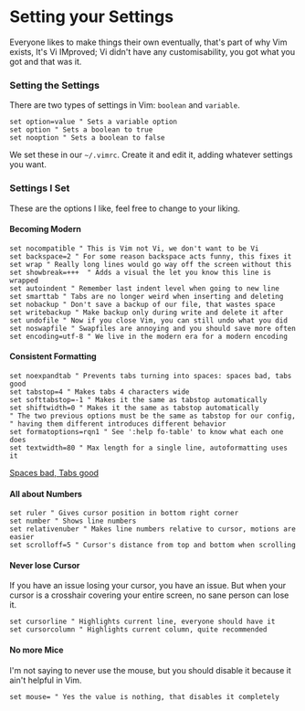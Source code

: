 # Setting your Settings

Everyone likes to make things their own eventually, that's part of why Vim
exists, It's Vi IMproved; Vi didn't have any customisability, you got what you
got and that was it.

### Setting the Settings

There are two types of settings in Vim: `boolean` and `variable`.

```vim
set option=value " Sets a variable option
set option " Sets a boolean to true
set nooption " Sets a boolean to false
```

We set these in our `~/.vimrc`. Create it and edit it, adding whatever settings
you want.

### Settings I Set

These are the options I like, feel free to change to your liking.

#### Becoming Modern

```vim
set nocompatible " This is Vim not Vi, we don't want to be Vi
set backspace=2 " For some reason backspace acts funny, this fixes it
set wrap " Really long lines would go way off the screen without this
set showbreak=+++  " Adds a visual the let you know this line is wrapped
set autoindent " Remember last indent level when going to new line
set smarttab " Tabs are no longer weird when inserting and deleting
set nobackup " Don't save a backup of our file, that wastes space
set writebackup " Make backup only during write and delete it after
set undofile " Now if you close Vim, you can still undo what you did
set noswapfile " Swapfiles are annoying and you should save more often
set encoding=utf-8 " We live in the modern era for a modern encoding
```

#### Consistent Formatting

```vim
set noexpandtab " Prevents tabs turning into spaces: spaces bad, tabs good
set tabstop=4 " Makes tabs 4 characters wide
set softtabstop=-1 " Makes it the same as tabstop automatically
set shiftwidth=0 " Makes it the same as tabstop automatically
" The two previous options must be the same as tabstop for our config,
" having them different introduces different behavior
set formatoptions=rqn1 " See ':help fo-table' to know what each one does
set textwidth=80 " Max length for a single line, autoformatting uses it
```

[Spaces bad, Tabs good](https://www.reddit.com/r/javascript/comments/c8drjo/nobody_talks_about_the_real_reason_to_use_tabs/)

#### All about Numbers

```vim
set ruler " Gives cursor position in bottom right corner
set number " Shows line numbers
set relativenuber " Makes line numbers relative to cursor, motions are easier
set scrolloff=5 " Cursor's distance from top and bottom when scrolling
```

#### Never lose Cursor

If you have an issue losing your cursor, you have an issue. But when your cursor
is a crosshair covering your entire screen, no sane person can lose it.

```vim
set cursorline " Highlights current line, everyone should have it
set cursorcolumn " Highlights current column, quite recommended
```

#### No more Mice

I'm not saying to never use the mouse, but you should disable it because it
ain't helpful in Vim.

```vim
set mouse= " Yes the value is nothing, that disables it completely
```
